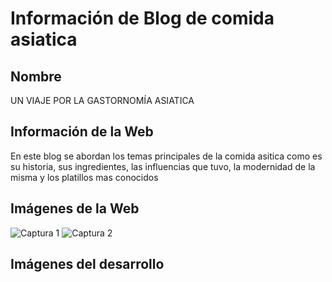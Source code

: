 # Información de Blog de comida asiatica

## Nombre
UN VIAJE POR LA GASTORNOMÍA ASIATICA

## Información de la Web
En este blog se abordan los temas principales de la comida asitica como es su historia, sus ingredientes, las influencias que tuvo, la modernidad de la misma y los platillos mas conocidos

## Imágenes de la Web
![Captura 1](https://github.com/EthanZash/EthanZash.github.io/assets/71675192/1457dea9-cf18-4490-b60f-e5ec1ba0bbaa)
![Captura 2](https://github.com/EthanZash/EthanZash.github.io/assets/71675192/8631cb09-0870-4387-ab40-0686c33c620e)


## Imágenes del desarrollo
